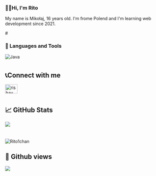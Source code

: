 ### 👋🏼Hi, I'm Rito
<p>My name is Mikołaj, 16 years old. I'm frome Polend and I'm learning web development since 2021.</p>
#

### 🧰 Languages and Tools

<img align="left" alt="Java" style="padding-right:10px;" src="https://skillicons.dev/icons?i=html,css,js,php,figma,androidstudio,git,java"/>
<br />

#

## 📞Connect with me

<p align="left">
<a href="https://www.instagram.com/rito1chan/" target="blank"><img align="center" src="https://raw.githubusercontent.com/rahuldkjain/github-profile-readme-generator/master/src/images/icons/Social/instagram.svg" alt="rishav_chanda" height="30" width="40" /></a>
</p>

#

## &#x1f4c8; GitHub Stats

<a href="https://github.com/Rito1chan">
  <img align="center" src="https://github-readme-stats.vercel.app/api?username=Rito1chan&count_private=true&show_icons=true&theme=tokyonight" >
</a>

#
<p><img align="center" src="https://github-readme-stats.vercel.app/api/top-langs?username=Rito1chan&show_icons=true&locale=en&layout=compact&theme=tokyonight" alt="Rito1chan" /></p>

## 🔎 Github views

![](https://komarev.com/ghpvc/?username=Rito1chan&color=3ea1fc)
